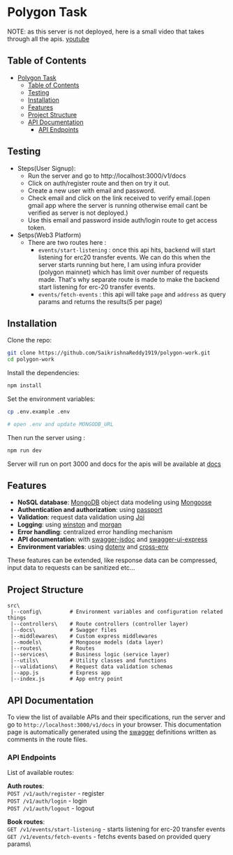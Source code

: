 # Polygon Task

NOTE: as this server is not deployed, here is a small video that takes through all the apis.
[youtube](https://www.youtube.com/watch?v=JK8ReBh1stQ)

## Table of Contents

- [Polygon Task](#polygon-task)
  - [Table of Contents](#table-of-contents)
  - [Testing](#testing)
  - [Installation](#installation)
  - [Features](#features)
  - [Project Structure](#project-structure)
  - [API Documentation](#api-documentation)
    - [API Endpoints](#api-endpoints)

## Testing
* Steps(User Signup):
  * Run the server and go to http://localhost:3000/v1/docs
  * Click on auth/register route and then on try it out.
  * Create a new user with email and password.
  * Check email and click on the link received to verify email.(open gmail app where the server is running otherwise email cant be verified as server is not deployed.)
  * Use this email and password inside auth/login route to get access token.
* Setps(Web3 Platform)
  * There are two routes here :
    * ```events/start-listening``` : once this api hits, backend will start listening for erc20 transfer events. We can do this when the server starts running but here, I am using infura provider (polygon mainnet) which has limit over number of requests made. That's why separate route is made to make the backend start listening for erc-20 transfer events.
    * ```events/fetch-events``` : this api will take ```page``` and ```address``` as query params and returns the results(5 per page)
## Installation

Clone the repo:

```bash
git clone https://github.com/SaikrishnaReddy1919/polygon-work.git
cd polygon-work
```

Install the dependencies:

```bash
npm install
```

Set the environment variables:

```bash
cp .env.example .env

# open .env and update MONGODB_URL
```

Then run the server using :

```bash
npm run dev
```

Server will run on port 3000 and docs for the apis will be available at <a href="http://localhost:3000/v1/docs" target="_blank">docs</a>

## Features

- **NoSQL database**: [MongoDB](https://www.mongodb.com) object data modeling using [Mongoose](https://mongoosejs.com)
- **Authentication and authorization**: using [passport](http://www.passportjs.org)
- **Validation**: request data validation using [Joi](https://github.com/hapijs/joi)
- **Logging**: using [winston](https://github.com/winstonjs/winston) and [morgan](https://github.com/expressjs/morgan)
- **Error handling**: centralized error handling mechanism
- **API documentation**: with [swagger-jsdoc](https://github.com/Surnet/swagger-jsdoc) and [swagger-ui-express](https://github.com/scottie1984/swagger-ui-express)
- **Environment variables**: using [dotenv](https://github.com/motdotla/dotenv) and [cross-env](https://github.com/kentcdodds/cross-env#readme)

These features can be extended, like response data can be compressed, input data to requests can be sanitized etc...

## Project Structure

```
src\
 |--config\         # Environment variables and configuration related things
 |--controllers\    # Route controllers (controller layer)
 |--docs\           # Swagger files
 |--middlewares\    # Custom express middlewares
 |--models\         # Mongoose models (data layer)
 |--routes\         # Routes
 |--services\       # Business logic (service layer)
 |--utils\          # Utility classes and functions
 |--validations\    # Request data validation schemas
 |--app.js          # Express app
 |--index.js        # App entry point
```

## API Documentation

To view the list of available APIs and their specifications, run the server and go to `http://localhost:3000/v1/docs` in your browser. This documentation page is automatically generated using the [swagger](https://swagger.io/) definitions written as comments in the route files.

### API Endpoints

List of available routes:

**Auth routes**:\
`POST /v1/auth/register` - register\
`POST /v1/auth/login` - login\
`POST /v1/auth/logout` - logout

**Book routes**:\
`GET /v1/events/start-listening` - starts listening for erc-20 transfer events\
`GET /v1/events/fetch-events` - fetchs events based on provided query params\

